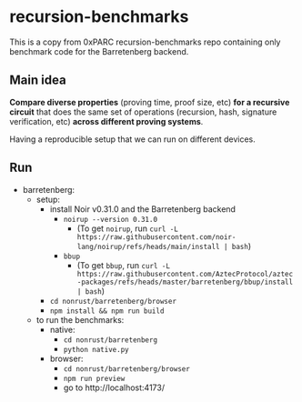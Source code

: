# recursion-benchmarks

This is a copy from 0xPARC recursion-benchmarks repo containing only benchmark code for the Barretenberg backend.

## Main idea
**Compare diverse properties** (proving time, proof size, etc) **for a recursive circuit** that does the same set of operations (recursion, hash, signature verification, etc) **across different proving systems**.

Having a reproducible setup that we can run on different devices.


## Run

- barretenberg:
	- setup:
		- install Noir v0.31.0 and the Barretenberg backend
			- `noirup --version 0.31.0`  
				- (To get `noirup`, run `curl -L https://raw.githubusercontent.com/noir-lang/noirup/refs/heads/main/install | bash`)
			- `bbup` 
				- (To get `bbup`, run `curl -L https://raw.githubusercontent.com/AztecProtocol/aztec-packages/refs/heads/master/barretenberg/bbup/install | bash`)
		- `cd nonrust/barretenberg/browser`
		- `npm install && npm run build`
	- to run the benchmarks:
		- native:
			- `cd nonrust/barretenberg`
			- `python native.py`
		- browser:
			- `cd nonrust/barretenberg/browser`
			- `npm run preview`
			- go to http://localhost:4173/
			